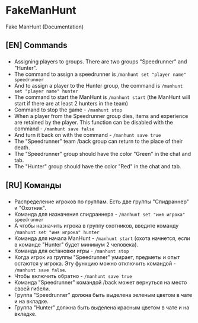 # FakeManHunt
Fake ManHunt (Documentation) 

## [EN] Commands
###
- Assigning players to groups. There are two groups "Speedrunner" and "Hunter".
- The command to assign a speedrunner is ``` /manhunt set "player name" speedrunner ```
- And to assign a player to the Hunter group, the command is ``` /manhunt set "player name" hunter ```
- The command to start the ManHunt is ``` /manhunt start ``` (the ManHunt will start if there are at least 2 hunters in the team)
- Command to stop the game - ``` /manhunt stop ```
- When a player from the Speedrunner group dies, items and experience are retained by the player. This function can be disabled with the command - ```/manhunt save false```
- And turn it back on with the command - ```/manhunt save true```
- The "Speedrunner" team /back group can return to the place of their death.
- The "Speedrunner" group should have the color "Green" in the chat and tab.
- The "Hunter" group should have the color "Red" in the chat and tab.

## [RU] Команды
###
- Распределение игроков по группам. Есть две группы "Спидраннер" и "Охотник".
- Команда для назначения спидраннера - ```/manhunt set "имя игрока" speedrunner```
- А чтобы назначить игрока в группу охотников, введите команду ``/manhunt set "имя игрока" hunter``
- Команда для начала ManHunt - ```/manhunt start``` (охота начнется, если в команде "Hunter" будет минимум 2 человека).
- Команда для остановки игры - ``/manhunt stop``
- Когда игрок из группы "Speedrunner" умирает, предметы и опыт остаются у игрока. Эту функцию можно отключить командой - ``/manhunt save false``.
- Чтобы включить обратно - ```/manhunt save true```
- Команда "Speedrunner" командой /back может вернуться на место своей гибели.
- Группа "Speedrunner" должна быть выделена зеленым цветом в чате и на вкладке.
- Группа "Hunter" должна быть выделена красным цветом в чате и на вкладке.
